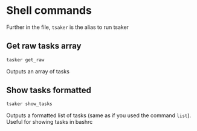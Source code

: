 # Shell commands
Further in the file, `tsaker` is the alias to run tsaker



## Get raw tasks array
```sh
tasker get_raw
```
Outputs an array of tasks


## Show tasks formatted
```sh
tsaker show_tasks
```
Outputs a formatted list of tasks (same as if you used the command `list`). Useful for showing tasks in bashrc
